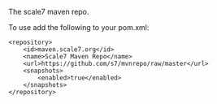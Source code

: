 The scale7 maven repo.

To use add the following to your pom.xml:

    <repository>
        <id>maven.scale7.org</id>
        <name>Scale7 Maven Repo</name>
        <url>https://github.com/s7/mvnrepo/raw/master</url>
        <snapshots>
            <enabled>true</enabled>
        </snapshots>
    </repository>
